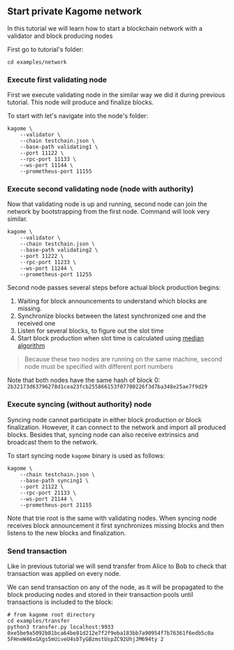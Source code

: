 [//]: # (
Copyright Quadrivium LLC
All Rights Reserved
SPDX-License-Identifier: Apache-2.0
)

## Start private Kagome network

In this tutorial we will learn how to start a blockchain network with a validator and block producing nodes

First go to tutorial's folder:

```shell script
cd examples/network
```

### Execute first validating node

First we execute validating node in the similar way we did it during previous tutorial. This node will produce and finalize blocks.

To start with let's navigate into the node's folder:

```shell script
kagome \
    --validator \
    --chain testchain.json \
    --base-path validating1 \
    --port 11122 \
    --rpc-port 11133 \
    --ws-port 11144 \
    --prometheus-port 11155
```

### Execute second validating node (node with authority) 

Now that validating node is up and running, second node can join the network by bootstrapping from the first node. Command will look very similar.

```shell script
kagome \
    --validator \
    --chain testchain.json \
    --base-path validating2 \
    --port 11222 \
    --rpc-port 11233 \
    --ws-port 11244 \
    --prometheus-port 11255
```

Second node passes several steps before actual block production begins:

1. Waiting for block announcements to understand which blocks are missing.
2. Synchronize blocks between the latest synchronized one and the received one
3. Listen for several blocks, to figure out the slot time
4. Start block production when slot time is calculated using [median algorithm](https://research.web3.foundation/en/latest/polkadot/BABE/Babe.html#-4.-clock-adjustment--relative-time-algorithm-)

> Because these two nodes are running on the same machine, second node must be specified with different port numbers 

Note that both nodes have the same hash of block 0: `2b32173d63796278d1cea23fcb255866153f07700226f3d7ba348e25ae7f9d29`

### Execute syncing (without authority) node

Syncing node cannot participate in either block production or block finalization. However, it can connect to the network and import all produced blocks. Besides that, syncing node can also receive extrinsics and broadcast them to the network.

To start syncing node `kagome` binary is used as follows:

```shell script
kagome \
    --chain testchain.json \
    --base-path syncing1 \
    --port 21122 \
    --rpc-port 21133 \
    --ws-port 21144 \
    --prometheus-port 21155
```

Note that trie root is the same with validating nodes. When syncing node receives block announcement it first synchronizes missing blocks and then listens to the new blocks and finalization. 

### Send transaction

Like in previous tutorial we will send transfer from Alice to Bob to check that transaction was applied on every node.

We can send transaction on any of the node, as it will be propagated to the block producing nodes and stored in their transaction pools until transactions is included to the block:

```shell script
# from kagome root directory
cd examples/transfer
python3 transfer.py localhost:9933 0xe5be9a5092b81bca64be81d212e7f2f9eba183bb7a90954f7b76361f6edb5c0a 5FHneW46xGXgs5mUiveU4sbTyGBzmstUspZC92UhjJM694ty 2
```
